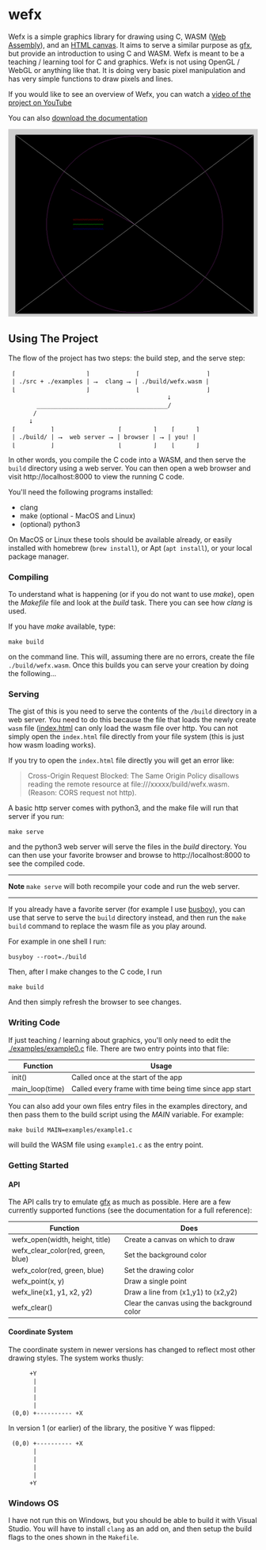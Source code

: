 # wefx

Wefx is a simple graphics library for drawing using C, WASM ([Web Assembly][webassembly]), and an [HTML canvas][htmlcanvas]. It aims to serve a similar purpose as [gfx][gfx], but provide an introduction to using C and WASM. Wefx is meant to be a teaching / learning tool for C and graphics. Wefx is not using OpenGL /
WebGL or anything like that. It is doing very basic pixel manipulation and
has very simple functions to draw pixels and lines.

If you would like to see an overview of Wefx, you can watch a [video of the project on YouTube][video]

You can also [download the documentation](https://raw.githubusercontent.com/robrohan/wefx/main/docs/manual.pdf)

![Example Screenshot](https://raw.githubusercontent.com/robrohan/wefx/main/docs/wefx_shot.png)

## Using The Project

The flow of the project has two steps: the build step, and the serve step:

```
 ⌈                    ⌉             ⌈                   ⌉
 | ./src + ./examples | ⭢  clang ⭢ | ./build/wefx.wasm |
 ⌊                    ⌋             ⌊                   ⌋
                                             ⭣
        _____________________________________/
       /
      ⭣
 ⌈          ⌉                  ⌈         ⌉    ⌈      ⌉
 | ./build/ | ⭢  web server ⭢ | browser | ⭢ | you! |
 ⌊          ⌋                  ⌊         ⌋    ⌊      ⌋
```

In other words, you compile the C code into a WASM, and then serve the
`build` directory using a web server. You can then open a web browser and
visit http://localhost:8000 to view the running C code.

You'll need the following programs installed:

- clang
- make (optional - MacOS and Linux)
- (optional) python3

On MacOS or Linux these tools should be available already, or easily
installed with homebrew (`brew install`), or Apt (`apt install`), or your local package manager.

### Compiling

To understand what is happening (or if you do not want to use _make_), open
the _Makefile_ file and look at the _build_ task. There you can see how
_clang_ is used.

If you have _make_ available, type:

```{sh}
make build
```

on the command line. This will, assuming there are no errors, create the
file `./build/wefx.wasm`. Once this builds you can serve your creation by
doing the following...

### Serving

The gist of this is you need to serve the contents of the `/build`
directory in a web server. You need to do this because the file that loads
the newly create `wasm` file ([index.html](./public/index.html) can only
load the wasm file over http. You can not simply open the `index.html` file
directly from your file system (this is just how wasm loading works).

If you try to open the `index.html` file directly you will get an error
like:

> Cross-Origin Request Blocked: The Same Origin Policy disallows reading the remote resource at file:///xxxxx/build/wefx.wasm. (Reason: CORS request not http).

A basic http server comes with python3, and the make file will run that
server if you run:

```{sh}
make serve
```

and the python3 web server will serve the files in the _build_ directory.
You can then use your favorite browser and browse to http://localhost:8000
to see the compiled code.

---

**Note** `make serve` will both recompile your code and run the web server.

---

If you already have a favorite server (for example I use
[busboy](https://github.com/robrohan/busboy)), you can use that serve to
serve the `build` directory instead, and then run the `make build` command
to replace the wasm file as you play around.

For example in one shell I run:

```{sh}
busyboy --root=./build
```

Then, after I make changes to the C code, I run

```{sh}
make build
```

And then simply refresh the browser to see changes.

### Writing Code

If just teaching / learning about graphics, you'll only need to edit the
[./examples/example0.c](./examples/example0.c) file. There are two entry
points into that file:

| Function | Usage |
| ---------| -----|
|init()| Called once at the start of the app|
|main_loop(time)| Called every frame with time being time since app start|

You can also add your own files entry files in the examples directory, and then pass them to the build script using the _MAIN_ variable. For example:

```{sh}
make build MAIN=examples/example1.c
```

will build the WASM file using `example1.c` as the entry point.

### Getting Started

#### API

The API calls try to emulate [gfx][gfx] as much as possible. Here are a few currently supported functions (see the documentation for a full reference):

| Function | Does |
| ---------| -----|
|wefx_open(width, height, title) | Create a canvas on which to draw |
|wefx_clear_color(red, green, blue) | Set the background color |
|wefx_color(red, green, blue) | Set the drawing color |
|wefx_point(x, y) | Draw a single point |
|wefx_line(x1, y1, x2, y2) | Draw a line from (x1,y1) to (x2,y2) |
|wefx_clear() | Clear the canvas using the background color |

#### Coordinate System

The coordinate system in newer versions has changed to reflect most other drawing styles. The system works thusly:

```
      +Y
       |
       |
       |
       |
 (0,0) +---------- +X

```

In version 1 (or earlier) of the library, the positive Y was flipped:

```
 (0,0) +---------- +X
       |
       |
       |
       |
      +Y
```

### Windows OS

I have not run this on Windows, but you should be able to build it with Visual
Studio. You will have to install `clang` as an add on, and then setup the
build flags to the ones shown in the `Makefile`.

[gfx]: https://www3.nd.edu/~dthain/courses/cse20211/fall2013/gfx/
[video]: https://www.youtube.com/watch?v=vrqixVOd-rc
[webassembly]: https://en.wikipedia.org/wiki/WebAssembly
[htmlcanvas]: https://en.wikipedia.org/wiki/Canvas_element
